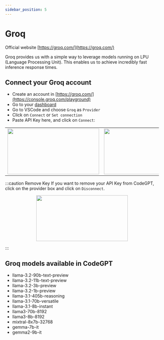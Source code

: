 ```yaml
---
sidebar_position: 5
---
```

# Groq
Official website [https://groq.com/](https://groq.com/)

Groq provides us with a simple way to leverage models running on LPU (Language Processing Unit). This enables us to achieve incredibly fast inference response times.

## Connect your Groq account
- Create an account in [https://groq.com/](https://console.groq.com/playground)
- Go to your [dashboard](https://console.groq.com/keys)
- Go to VSCode and choose `Groq` as `Provider`
- Click on `Connect` or `Set connection`
- Paste API Key here, and click on `Connect`:
  
<table>
  <tr>
    <td align="center">
      <img width="300" height="150" src="https://github.com/user-attachments/assets/81e954a9-974e-45e0-84f0-ac1316987ed8" />
      </td>
    <td align="center">
      <img width="300" height="150" src="https://github.com/user-attachments/assets/7b589a12-7529-466d-9b05-5da5922ff31a" />
    </td>
  </tr>
</table>


:::caution Remove Key
If you want to remove your API Key from CodeGPT, click on the provider box and click on `Disconnect`.

<p align="center">
      <img width="300" height="150" src="http://github.com/user-attachments/assets/d6eb8a17-a143-43ea-9f42-1d9fbcf192e8" />
</p>

:::

## Groq models available in CodeGPT
- llama-3.2-90b-text-preview
- llama-3.2-11b-text-preview
- llama-3.2-3b-preview
- llama-3.2-1b-preview
- llama-3.1-405b-reasoning
- llama-3.1-70b-versatile
- llama-3.1-8b-instant
- llama3-70b-8192
- llama3-8b-8192
- mixtral-8x7b-32768
- gemma-7b-it
- gemma2-9b-it